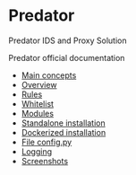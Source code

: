 # Predator
Predator IDS and Proxy Solution

Predator official documentation

- [Main concepts](./main_concepts.md)
- [Overview](./overview.md)
- [Rules](./rules.md)
- [Whitelist](./whitelist.md)
- [Modules](./modules.md)
- [Standalone installation](./standalone_installation.md)
- [Dockerized installation](./dockerized_installation.md)
- [File config.py](./config.md)
- [Logging](./logging.md)
- [Screenshots](./screenshots.md)
